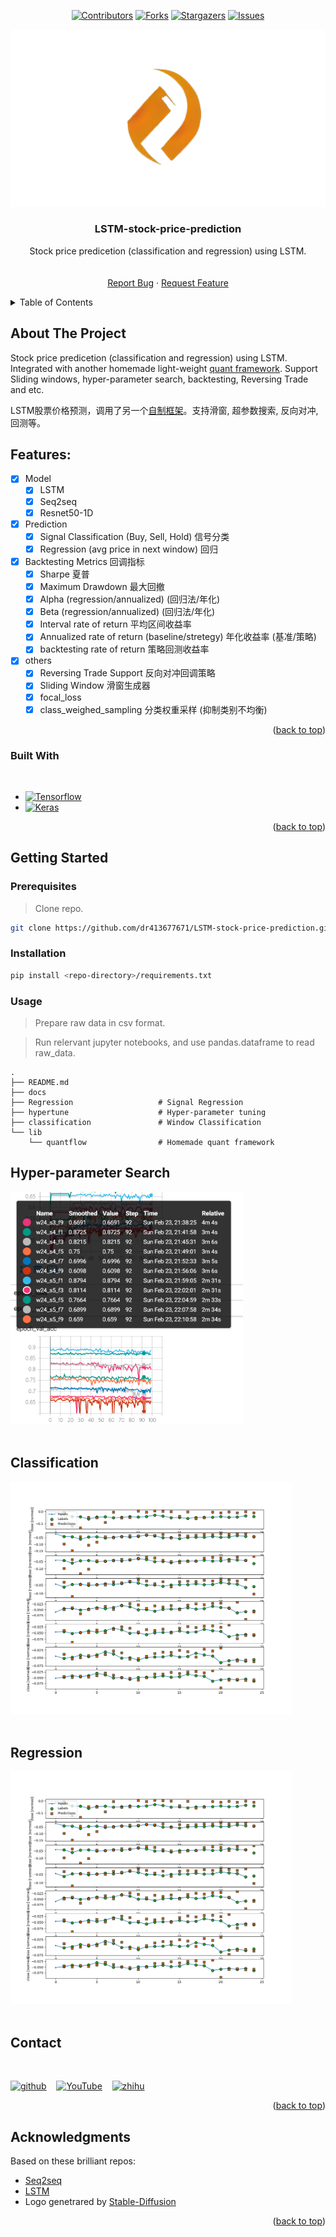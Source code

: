 
<a name="readme-top"></a>

<div align="center">

[![Contributors][contributors-shield]][contributors-url]
[![Forks][forks-shield]][forks-url]
[![Stargazers][stars-shield]][stars-url]
[![Issues][issues-shield]][issues-url]

</div>

<div align="center">
  <a href="https://github.com/dr413677671/LSTM-stock-price-prediction">
    <img src="docs/logo.png" alt="Logo" >
  </a>

  <h3 align="center">LSTM-stock-price-prediction</h3>
  <p align="center">
    Stock price predicetion (classification and regression) using LSTM.
    <br />
    <!-- <a href="https://github.com/dr413677671/LSTM-stock-price-prediction/README.md"><strong>Play it »</strong></a> -->
    <br />
    <br />
    <!-- <a href="https://github.com/dr413677671/LSTM-stock-price-prediction/README.md">Explore the docs</a>
    · -->
    <a href="https://github.com/dr413677671/LSTM-stock-price-prediction/issues">Report Bug</a>
    ·
    <a href="https://github.com/dr413677671/LSTM-stock-price-prediction/issues">Request Feature</a>
  </p>
</div>



<!-- TABLE OF CONTENTS -->
<details>
  <summary>Table of Contents</summary>
  <ol>
    <li>
      <a href="#about-the-project">About The Project</a>
      <!-- <ul>
        <li><a href="#built-with">Built With</a></li>
      </ul> -->
    </li>
    <li>
      <a href="#getting-started">Getting Started</a>
        <ul>
        <li><a href="#Prerequisites">Prerequisites</a></li>
        <li><a href="#Installation">Installation</a></li>
        <li><a href="#Usage">Usage</a></li>
      </ul>
    </li>
    <li><a href="#hyper-parameter-search">Hyper-parameter Search</a></li>
    <li><a href="#classification">Classification</a></li>
    <li><a href="#regression">Regression</a></li>
    <li><a href="#acknowledgments">Acknowledgments</a></li>
  </ol>
</details>



<!-- ABOUT THE PROJECT -->

<!-- <div align=center>
<img src='./assets/screenshot.JPG'>
</div> -->

## About The Project

Stock price predicetion (classification and regression) using LSTM. Integrated with another homemade light-weight [quant framework](https://github.com/dr413677671/Quantflow). Support Sliding windows, hyper-parameter search, backtesting, Reversing Trade and etc. 

LSTM股票价格预测，调用了另一个[自制框架](https://github.com/dr413677671/Quantflow)。支持滑窗, 超参数搜索, 反向对冲, 回测等。

## Features:
- [x] Model
    - [x] LSTM
    - [x] Seq2seq
    - [x] Resnet50-1D
- [x] Prediction
    - [x] Signal Classification (Buy, Sell, Hold) 信号分类
    - [x] Regression (avg price in next window) 回归
- [x] Backtesting Metrics 回调指标
    - [x] Sharpe 夏普
    - [x] Maximum Drawdown 最大回撤
    - [x] Alpha (regression/annualized) (回归法/年化)
    - [x] Beta (regression/annualized) (回归法/年化)
    - [x] Interval rate of return 平均区间收益率
    - [x] Annualized rate of return (baseline/stretegy) 年化收益率 (基准/策略)
    - [x] backtesting rate of return 策略回测收益率
- [x] others
    - [x] Reversing Trade Support 反向对冲回调策略
    - [x] Sliding Window 滑窗生成器
    - [x] focal_loss
    - [x] class_weighed_sampling 分类权重采样 (抑制类别不均衡)

<p align="right">(<a href="#readme-top">back to top</a>)</p>

### Built With
<br>

<!-- * [![Python][python-img]][python-url] -->
* [![Tensorflow][Tensorflow]][Tensorflow-url]
* [![Keras][Keras]][Keras-url]

<p align="right">(<a href="#readme-top">back to top</a>)</p>

<!-- GETTING STARTED -->
## Getting Started


### Prerequisites

> Clone repo.

  ```sh
  git clone https://github.com/dr413677671/LSTM-stock-price-prediction.git
  ```

### Installation

  ```sh
  pip install <repo-directory>/requirements.txt
  ```

### Usage

> Prepare raw data in csv format. 

> Run relervant jupyter notebooks, and use pandas.dataframe to read raw_data.

    .
    ├── README.md
    ├── docs 
    ├── Regression                   # Signal Regression 
    ├── hypertune                    # Hyper-parameter tuning
    ├── classification               # Window Classification
    └── lib 
        └── quantflow                # Homemade quant framework


## Hyper-parameter Search

<div align=left>
<img src='./docs/grid-search.png' width=372 height=372>
</div>
<br>

## Classification

<div align=left>
<img src='./docs/result_classification.png' width=450 height=372>
</div>
<br>

## Regression

<div align=left>
<img src='./docs/result_classification.png' width=450 height=372>
</div>
<br>

<!-- CONTACT -->
## Contact
<br>

[<img src='https://cdn.jsdelivr.net/npm/simple-icons@3.0.1/icons/github.svg' alt='github' margin='10px' height='40'>](https://github.com/https://github.com/dr413677671) &nbsp;&nbsp; [<img src='https://cdn.jsdelivr.net/npm/simple-icons@3.0.1/icons/youtube.svg' alt='YouTube' height='40'>](https://www.youtube.com/channel/https://www.youtube.com/@randuan9718/videos) &nbsp;&nbsp; [<img src='https://cdn.jsdelivr.net/npm/simple-icons@3.0.1/icons/zhihu.svg' alt='zhihu' height='40'>](https://www.zhihu.com/people/kumonoue)  

<p align="right">(<a href="#readme-top">back to top</a>)</p>



<!-- ACKNOWLEDGMENTS -->
## Acknowledgments
Based on these brilliant repos:
* [Seq2seq](https://github.com/google/seq2seq)
* [LSTM](https://www.tensorflow.org/api_docs/python/tf/keras/layers/LSTM)
* Logo genetrared by [Stable-Diffusion](https://github.com/CompVis/stable-diffusion)

<p align="right">(<a href="#readme-top">back to top</a>)</p>


<!-- MARKDOWN LINKS & IMAGES -->
<!-- https://www.markdownguide.org/basic-syntax/#reference-style-links -->
[contributors-shield]: https://img.shields.io/github/contributors/dr413677671/LSTM-stock-price-prediction.svg?style=for-the-badge
[contributors-url]: https://github.com/dr413677671/LSTM-stock-price-prediction/graphs/contributors
[forks-shield]: https://img.shields.io/github/forks/dr413677671/LSTM-stock-price-prediction.svg?style=for-the-badge
[forks-url]: https://github.com/dr413677671/LSTM-stock-price-prediction/network/members
[stars-shield]: https://img.shields.io/github/stars/dr413677671/LSTM-stock-price-prediction.svg?style=for-the-badge
[stars-url]: https://github.com/dr413677671/LSTM-stock-price-prediction/stargazers
[issues-shield]: https://img.shields.io/github/issues/dr413677671/LSTM-stock-price-prediction.svg?style=for-the-badge
[issues-url]: https://github.com/dr413677671/LSTM-stock-price-prediction/issues

[python-img]: https://img.shields.io/badge/Python-FFD43B?style=for-the-badge&logo=python&logoColor=blue
[python-url]: https://www.python.org/
[Tensorflow]: https://img.shields.io/badge/TensorFlow-FF6F00?style=for-the-badge&logo=tensorflow&logoColor=white
[Tensorflow-url]: https://github.com/tensorflow/tensorflow
[Keras]: https://img.shields.io/badge/Keras-FF0000?style=for-the-badge&logo=keras&logoColor=white
[Keras-url]: https://github.com/keras-team/keras


<!-- [product-screenshot]: docs/screenshot.JPG -->
